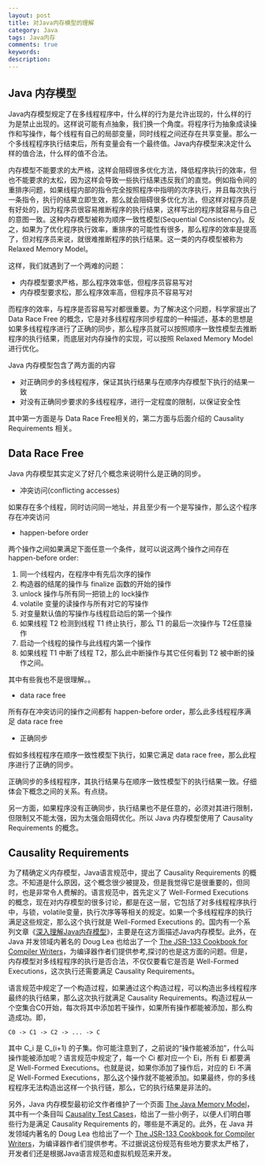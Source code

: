 ```yaml
---
layout: post
title: 对Java内存模型的理解
category: Java
tags: Java内存
comments: true
keywords: 
description: 
---
```


## Java 内存模型

Java内存模型规定了在多线程程序中，什么样的行为是允许出现的，什么样的行为是禁止出现的。这样说可能有点抽象，我们换一个角度。将程序行为抽象成读操作和写操作，每个线程有自己的局部变量，同时线程之间还存在共享变量。那么一个多线程程序执行结束后，所有变量会有一个最终值。Java内存模型来决定什么样的值合法，什么样的值不合法。

内存模型不能要求的太严格，这样会阻碍很多优化方法，降低程序执行的效率，但也不能要求的太松，因为这样会导致一些执行结果违反我们的直觉。例如指令间的重排序问题，如果线程内部的指令完全按照程序中指明的次序执行，并且每次执行一条指令，执行的结果立即生效，那么就会阻碍很多优化方法，但这样对程序员是有好处的，因为程序员很容易推断程序的执行结果，这样写出的程序就容易与自己的意图一致。这种内存模型被称为顺序一致性模型(Sequential Consistency)。反之，如果为了优化程序执行效率，重排序的可能性有很多，那么程序的效率是提高了，但对程序员来说，就很难推断程序的执行结果。这一类的内存模型被称为Relaxed Memory Model。



这样，我们就遇到了一个两难的问题：

* 内存模型要求严格，那么程序效率低，但程序员容易写对
* 内存模型要求松，那么程序效率高，但程序员不容易写对

而程序的效率，与程序是否容易写对都很重要。为了解决这个问题，科学家提出了 Data Race Free 的概念，它是对多线程程序同步程度的一种描述，基本的思想是如果多线程程序进行了正确的同步，那么程序员就可以按照顺序一致性模型去推断程序的执行结果，而底层对内存操作的实现，可以按照 Relaxed Memory Model进行优化。

Java 内存模型包含了两方面的内容

* 对正确同步的多线程程序，保证其执行结果与在顺序内存模型下执行的结果一致
* 对没有正确同步要求的多线程程序，进行一定程度的限制，以保证安全性

其中第一方面是与 Data Race Free相关的，第二方面与后面介绍的 Causality Requirements 相关。

## Data Race Free

Java 内存模型其实定义了好几个概念来说明什么是正确的同步。

* 冲突访问(conflicting accesses)

如果存在多个线程，同时访问同一地址，并且至少有一个是写操作，那么这个程序存在冲突访问

* happen-before order

两个操作之间如果满足下面任意一个条件，就可以说这两个操作之间存在 happen-before order:

1. 同一个线程内，在程序中有先后次序的操作
2. 构造器的结尾的操作与 finalize 函数的开始的操作
3. unlock 操作与所有同一把锁上的 lock操作
4. volatile 变量的读操作与所有对它的写操作
5. 对变量默认值的写操作与线程启动后的第一个操作
6. 如果线程 T2 检测到线程 T1 终止执行，那么 T1 的最后一次操作与 T2任意操作
7. 启动一个线程的操作与此线程内第一个操作
8. 如果线程 T1 中断了线程 T2，那么此中断操作与其它任何看到 T2 被中断的操作之间。

其中有些我也不是很理解。。

* data race free

所有存在冲突访问的操作之间都有 happen-before order，那么此多线程程序满足 data race free

* 正确同步 

假如多线程程序在顺序一致性模型下执行，如果它满足 data race free，那么此程序进行了正确的同步。

正确同步的多线程程序，其执行结果与在顺序一致性模型下的执行结果一致。仔细体会下概念之间的关系。有点绕。

另一方面，如果程序没有正确同步，执行结果也不是任意的，必须对其进行限制，但限制又不能太强，因为太强会阻碍优化。所以 Java 内存模型使用了 Causality Requirements 的概念。



## Causality Requirements

为了精确定义内存模型，Java语言规范中，提出了 Causality Requirements 的概念。不知道是什么原因，这个概念很少被提及，但是我觉得它是很重要的，但同时，也是非常令人费解的。语言规范中，首先定义了 Well-Formed Executions 的概念，现在对内存模型的很多讨论，都是在这一层，它包括了对多线程程序执行中，与锁，volatile变量，执行次序等等相关的规定。如果一个多线程程序的执行满足这些规定，那么这个执行就是 Well-Formed Executions 的。国内有一个系列文章《[深入理解Java内存模型](http://ifeve.com/java-memory-model-0/)》，主要是在这方面描述Java内存模型。此外，在 Java 并发领域内著名的 Doug Lea 也给出了一个 [The JSR-133 Cookbook for Compiler Writers](http://gee.cs.oswego.edu/dl/jmm/cookbook.html)，为编译器作者们提供参考,探讨的也是这方面的问题。但是，内存模型对多线程程序的执行是否合法，不仅仅要看它是否是 Well-Formed Executions，这次执行还需要满足 Causality Requirements。

语言规范中规定了一个构造过程，如果通过这个构造过程，可以构造出多线程程序最终的执行结果，那么这次执行就满足 Causality Requirements。构造过程从一个空集合C0开始，每次将其中添加若干操作，如果所有操作都能被添加，那么构造成功。即，

```
C0 -> C1 -> C2 -> ... -> C
```

其中 C_i 是 C_(i+1) 的子集。你可能注意到了，之前说的“操作能被添加”，什么叫操作能被添加呢？语言规范中规定了，每一个 Ci 都对应一个 Ei，所有 Ei 都要满足 Well-Formed Executions。也就是说，如果你添加了操作后，对应的 Ei 不满足 Well-Formed Executions，那么这个操作就不能被添加。如果最终，你的多线程程序无法构造出这样一个执行链，那么，它的执行结果是非法的。

另外，Java 内存模型最初论文作者维护了一个页面 [The Java Memory Model](http://www.cs.umd.edu/~pugh/java/memoryModel/)，其中有一个条目叫 [Causality Test Cases](http://www.cs.umd.edu/~pugh/java/memoryModel/CausalityTestCases.html)，给出了一些小例子，以便人们明白哪些行为是满足 Causality Requirements 的，哪些是不满足的。此外，在 Java 并发领域内著名的 Doug Lea 也给出了一个 [The JSR-133 Cookbook for Compiler Writers](http://gee.cs.oswego.edu/dl/jmm/cookbook.html)，为编译器作者们提供参考。不过据说这份规范有些地方要求太严格了，开发者们还是根据Java语言规范和虚拟机规范来开发。



